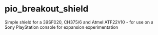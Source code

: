 # pio_breakout_shield
Simple shield for a 39SF020, CH375/6 and Atmel ATF22V10 - for use on a Sony PlayStation console for expansion experimentation
